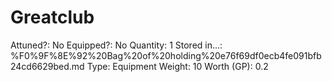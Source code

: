 # Greatclub

Attuned?: No
Equipped?: No
Quantity: 1
Stored in...: %F0%9F%8E%92%20Bag%20of%20holding%20e76f69df0ecb4fe091bfb24cd6629bed.md
Type: Equipment
Weight: 10
Worth (GP): 0.2